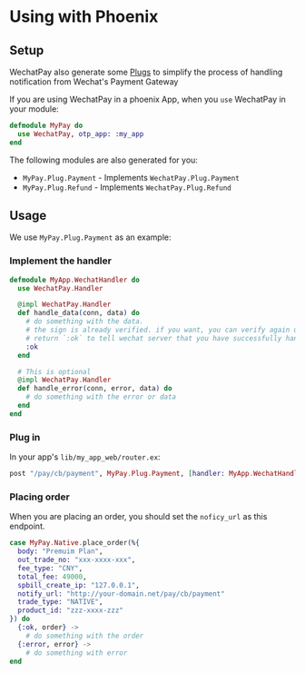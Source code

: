 # Using with Phoenix

## Setup

WechatPay also generate some [Plugs](https://github.com/elixir-plug/plug) to
simplify the process of handling notification from Wechat's Payment Gateway

If you are using WechatPay in a phoenix App,
when you `use` WechatPay in your module:

```elixir
defmodule MyPay do
  use WechatPay, otp_app: :my_app
end
```

The following modules are also generated for you:

* `MyPay.Plug.Payment` - Implements `WechatPay.Plug.Payment`
* `MyPay.Plug.Refund` - Implements `WechatPay.Plug.Refund`

## Usage

We use `MyPay.Plug.Payment` as an example:

### Implement the handler

```elixir
defmodule MyApp.WechatHandler do
  use WechatPay.Handler

  @impl WechatPay.Handler
  def handle_data(conn, data) do
    # do something with the data.
    # the sign is already verified. if you want, you can verify again use `WechatPay.Utils.Signature.verify/2`.
    # return `:ok` to tell wechat server that you have successfully handled this notification.
    :ok
  end

  # This is optional
  @impl WechatPay.Handler
  def handle_error(conn, error, data) do
    # do something with the error or data
  end
end
```

### Plug in

In your app's `lib/my_app_web/router.ex`:

```elixir
post "/pay/cb/payment", MyPay.Plug.Payment, [handler: MyApp.WechatHandler]
```

### Placing order

When you are placing an order, you should set the `noficy_url` as this endpoint.

```elixir
case MyPay.Native.place_order(%{
  body: "Premuim Plan",
  out_trade_no: "xxx-xxxx-xxx",
  fee_type: "CNY",
  total_fee: 49000,
  spbill_create_ip: "127.0.0.1",
  notify_url: "http://your-domain.net/pay/cb/payment"
  trade_type: "NATIVE",
  product_id: "zzz-xxxx-zzz"
}) do
  {:ok, order} ->
    # do something with the order
  {:error, error} ->
    # do something with error
end
```
